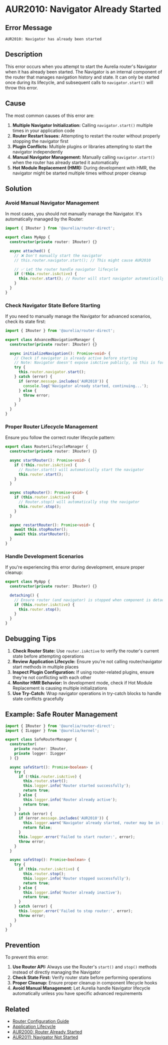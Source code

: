 # AUR2010: Navigator Already Started

## Error Message

`AUR2010: Navigator has already been started`

## Description

This error occurs when you attempt to start the Aurelia router's Navigator when it has already been started. The Navigator is an internal component of the router that manages navigation history and state. It can only be started once during its lifecycle, and subsequent calls to `navigator.start()` will throw this error.

## Cause

The most common causes of this error are:

1. **Multiple Navigator Initialization:** Calling `navigator.start()` multiple times in your application code
2. **Router Restart Issues:** Attempting to restart the router without properly stopping the navigator first
3. **Plugin Conflicts:** Multiple plugins or libraries attempting to start the navigator independently
4. **Manual Navigator Management:** Manually calling `navigator.start()` when the router has already started it automatically
5. **Hot Module Replacement (HMR):** During development with HMR, the navigator might be started multiple times without proper cleanup

## Solution

### Avoid Manual Navigator Management

In most cases, you should not manually manage the Navigator. It's automatically managed by the Router:

```typescript
import { IRouter } from '@aurelia/router-direct';

export class MyApp {
  constructor(private router: IRouter) {}

  async attached() {
    // ❌ Don't manually start the navigator
    // this.router.navigator.start(); // This might cause AUR2010

    // ✅ Let the router handle navigator lifecycle
    if (!this.router.isActive) {
      this.router.start(); // Router will start navigator automatically
    }
  }
}
```

### Check Navigator State Before Starting

If you need to manually manage the Navigator for advanced scenarios, check its state first:

```typescript
import { IRouter } from '@aurelia/router-direct';

export class AdvancedNavigationManager {
  constructor(private router: IRouter) {}

  async initializeNavigation(): Promise<void> {
    // Check if navigator is already active before starting
    // Note: Navigator doesn't expose isActive publicly, so this is for illustration
    try {
      this.router.navigator.start();
    } catch (error) {
      if (error.message.includes('AUR2010')) {
        console.log('Navigator already started, continuing...');
      } else {
        throw error;
      }
    }
  }
}
```

### Proper Router Lifecycle Management

Ensure you follow the correct router lifecycle pattern:

```typescript
export class RouterLifecycleManager {
  constructor(private router: IRouter) {}

  async startRouter(): Promise<void> {
    if (!this.router.isActive) {
      // Router.start() will automatically start the navigator
      this.router.start();
    }
  }

  async stopRouter(): Promise<void> {
    if (this.router.isActive) {
      // Router.stop() will automatically stop the navigator
      this.router.stop();
    }
  }

  async restartRouter(): Promise<void> {
    await this.stopRouter();
    await this.startRouter();
  }
}
```

### Handle Development Scenarios

If you're experiencing this error during development, ensure proper cleanup:

```typescript
export class MyApp {
  constructor(private router: IRouter) {}

  detaching() {
    // Ensure router (and navigator) is stopped when component is detached
    if (this.router.isActive) {
      this.router.stop();
    }
  }
}
```

## Debugging Tips

1. **Check Router State:** Use `router.isActive` to verify the router's current state before attempting operations
2. **Review Application Lifecycle:** Ensure you're not calling router/navigator start methods in multiple places
3. **Inspect Plugin Configuration:** If using router-related plugins, ensure they're not conflicting with each other
4. **Monitor HMR Behavior:** In development mode, check if Hot Module Replacement is causing multiple initializations
5. **Use Try-Catch:** Wrap navigator operations in try-catch blocks to handle state conflicts gracefully

## Example: Safe Router Management

```typescript
import { IRouter } from '@aurelia/router-direct';
import { ILogger } from '@aurelia/kernel';

export class SafeRouterManager {
  constructor(
    private router: IRouter,
    private logger: ILogger
  ) {}

  async safeStart(): Promise<boolean> {
    try {
      if (!this.router.isActive) {
        this.router.start();
        this.logger.info('Router started successfully');
        return true;
      } else {
        this.logger.info('Router already active');
        return true;
      }
    } catch (error) {
      if (error.message.includes('AUR2010')) {
        this.logger.warn('Navigator already started, router may be in inconsistent state');
        return false;
      }
      this.logger.error('Failed to start router:', error);
      throw error;
    }
  }

  async safeStop(): Promise<boolean> {
    try {
      if (this.router.isActive) {
        this.router.stop();
        this.logger.info('Router stopped successfully');
        return true;
      } else {
        this.logger.info('Router already inactive');
        return true;
      }
    } catch (error) {
      this.logger.error('Failed to stop router:', error);
      throw error;
    }
  }
}
```

## Prevention

To prevent this error:

1. **Use Router API:** Always use the Router's `start()` and `stop()` methods instead of directly managing the Navigator
2. **Check State First:** Verify router state before performing operations
3. **Proper Cleanup:** Ensure proper cleanup in component lifecycle hooks
4. **Avoid Manual Management:** Let Aurelia handle Navigator lifecycle automatically unless you have specific advanced requirements

## Related

- [Router Configuration Guide](../../routing/)
- [Application Lifecycle](../../app-basics/)
- [AUR2000: Router Already Started](./aur2000.md)
- [AUR2011: Navigator Not Started](./aur2011.md)
